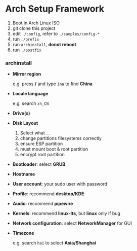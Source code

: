 # Arch Setup Framework

1. Boot in Arch Linux ISO
2. git clone this project
3. edit `./config`, refer to `./samples/config-*`
4. run `./prefix`
5. run `archinstall`, **donot reboot**
6. run `./postfix`

### archinstall

- **Mirror region**

  e.g. press **/** and type `ina` to find **China**

- **Locale language**

  e.g. search `zh_CN`

- **Drive(s)**
- **Disk Layout**

  1. Select what ...
  2. change partitions filesystems correctly
  3. ensure ESP partition
  4. must mount boot & root partition
  5. encrypt root partition

- **Bootloader**: select **GRUB**

- **Hostname**

- **User account**: your sudo user with password

- **Profile**: recommend **desktop/KDE**

- **Audio**: recommend **pipewire**

- **Kernels**: recommend **linux-lts**, but **linux** only if bug

- **Network configuration**: select **NetworkManager** for GUI

- **Timezone**

  e.g. search `hai` to select **Asia/Shanghai**
